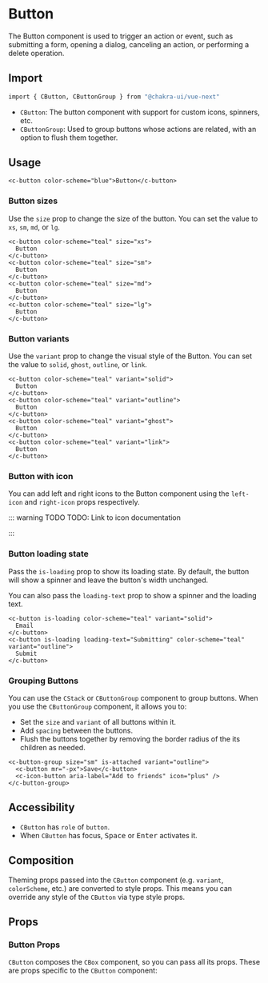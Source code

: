 # Button

The Button component is used to trigger an action or event, such as submitting a form, opening a dialog, canceling an action, or performing a delete operation.

## Import

```bash
import { CButton, CButtonGroup } from "@chakra-ui/vue-next"
```

- `CButton`: The button component with support for custom icons, spinners, etc.
- `CButtonGroup`: Used to group buttons whose actions are related, with an option to flush them together.

## Usage
```vue
<c-button color-scheme="blue">Button</c-button>
```

### Button sizes
Use the `size` prop to change the size of the button. You can set the value to `xs`, `sm`, `md`, or `lg`.

```vue{1,4,7,10}
<c-button color-scheme="teal" size="xs">
  Button
</c-button>
<c-button color-scheme="teal" size="sm">
  Button
</c-button>
<c-button color-scheme="teal" size="md">
  Button
</c-button>
<c-button color-scheme="teal" size="lg">
  Button
</c-button>
```

### Button variants

Use the `variant` prop to change the visual style of the Button. You can set the
value to `solid`, `ghost`, `outline`, or `link`.

```vue{1,4,7,10}
<c-button color-scheme="teal" variant="solid">
  Button
</c-button>
<c-button color-scheme="teal" variant="outline">
  Button
</c-button>
<c-button color-scheme="teal" variant="ghost">
  Button
</c-button>
<c-button color-scheme="teal" variant="link">
  Button
</c-button>
```

### Button with icon

You can add left and right icons to the Button component using the `left-icon`
and `right-icon` props respectively.

::: warning TODO
TODO: Link to icon documentation

:::

### Button loading state

Pass the `is-loading` prop to show its loading state. By default, the button will
show a spinner and leave the button's width unchanged.

You can also pass the `loading-text` prop to show a spinner and the loading text.
```vue
<c-button is-loading color-scheme="teal" variant="solid">
  Email
</c-button>
<c-button is-loading loading-text="Submitting" color-scheme="teal" variant="outline">
  Submit
</c-button>
```

### Grouping Buttons

You can use the `CStack` or `CButtonGroup` component to group buttons. When you
use the `CButtonGroup` component, it allows you to:

- Set the `size` and `variant` of all buttons within it.
- Add `spacing` between the buttons.
- Flush the buttons together by removing the border radius of the its children
  as needed.

```vue
<c-button-group size="sm" is-attached variant="outline">
  <c-button mr="-px">Save</c-button>
  <c-icon-button aria-label="Add to friends" icon="plus" />
</c-button-group>
```

## Accessibility

- `CButton` has `role` of `button`.
- When `CButton` has focus, <kbd>Space</kbd> or <kbd>Enter</kbd> activates it.

## Composition

Theming props passed into the `CButton` component (e.g. `variant`, `colorScheme`, etc.) are converted to style props. This means you can override any style of the `CButton` via type style props.

## Props

### Button Props

`CButton` composes the `CBox` component, so you can pass all its props.
These are props specific to the `CButton` component:
